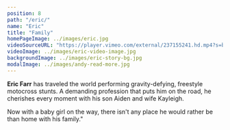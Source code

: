 ```yaml
---
position: 8
path: "/eric/"
name: "Eric"
title: "Family"
homePageImage: ../images/eric.jpg
videoSourceURL: "https://player.vimeo.com/external/237155241.hd.mp4?s=bc2f46d0bca416c917f636684eac522080c2c689&profile_id=175"
videoImage: ../images/eric-video-image.jpg
backgroundImage: ../images/eric-story-bg.jpg
modalImage: ../images/andy-read-more.jpg
---
```

**Eric Farr** has traveled the world performing gravity-defying, freestyle motocross stunts. A demanding profession that puts him on the road, he cherishes every moment with his son Aiden and wife Kayleigh. 

Now with a baby girl on the way, there isn't any place he would rather be than home with his family."